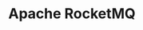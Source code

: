 ---
type: docs
title: "Apache RocketMQ"
linkTitle: "Apache RocketMQ"
weight: 20
description: Apache RocketMQ 笔记文档
---